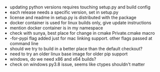
* updating python versions requires touching setup.py and build config
* each release needs a specific version, set in setup.py
* license and readme in setup.py is distributed with the package
* docker container is used for linux builds only, give update instructions
* mention docker container is in my namespace
* check with sunya, best place for change in cmake Private.cmake macro
* -for-pypi flag added just for mac linking support. other flags passed at command line
* should we try to build in a better place than the default checkout?
* need to try an older linux base image for older pip support
* windows, do we need x86 and x64 builds?
* check on windows py3.8 issue, seems like ctypes shouldn't matter
